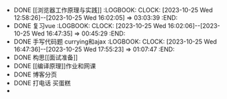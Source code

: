 - DONE [[浏览器工作原理与实践]]
  :LOGBOOK:
  CLOCK: [2023-10-25 Wed 12:58:26]--[2023-10-25 Wed 16:02:05] =>  03:03:39
  :END:
- DONE 复习vue
  :LOGBOOK:
  CLOCK: [2023-10-25 Wed 16:02:06]--[2023-10-25 Wed 16:47:35] =>  00:45:29
  :END:
- DONE 手写代码题 currying和ajax
  :LOGBOOK:
  CLOCK: [2023-10-25 Wed 16:47:36]--[2023-10-25 Wed 17:55:23] =>  01:07:47
  :END:
- DONE 构思[[面试准备]]
- DONE [[编译原理]]作业和网课
- DONE 博客分页
- DONE 打电话 买蛋糕
-